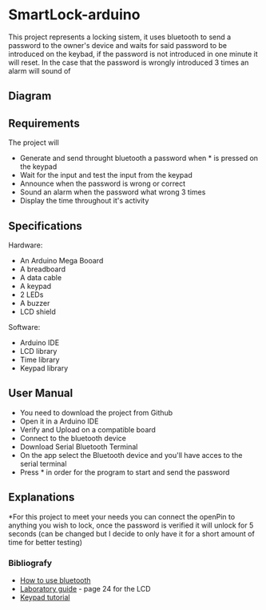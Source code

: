 # SmartLock-arduino

This project represents a locking sistem, it uses bluetooth to send a password to the owner's device and waits for said password to be introduced on the keybad, if the password is not introduced in one minute it will reset. In the case that the password is wrongly introduced 3 times an alarm will sound of 

## Diagram



## Requirements

The project will
* Generate and send throught bluetooth a password when * is pressed on the keypad
* Wait for the input and test the input from the keypad
* Announce when the password is wrong or correct
* Sound an alarm when the password what wrong 3 times
* Display the time throughout it's activity

## Specifications
  Hardware:
  * An Arduino Mega Booard
  * A breadboard
  * A data cable
  * A keypad
  * 2 LEDs
  * A buzzer
  * LCD shield
  
  Software:
  * Arduino IDE
  * LCD library
  * Time library
  * Keypad library
  
## User Manual
* You need to download the project from Github
* Open it in a Arduino IDE
* Verify and Upload on a compatible board
* Connect to the bluetooth device
* Download Serial Bluetooth Terminal
* On the app select the Bluetooth device and you'll have acces to the serial terminal
* Press * in order for the program to start and send the password

## Explanations
  *For this project to meet your needs you can connect the openPin to anything you wish to lock, once the password is verified it will unlock for 5 seconds (can be changed but I decide to only have it for a short amount of time for better testing)
  
  ### Bibliografy
* [How to use bluetooth](http://users.utcluj.ro/~rdanescu/pmp-lab8-Bluetooth-RO.pdf)
* [Laboratory guide](https://biblioteca.utcluj.ro/files/carti-online-cu-coperta/336-3.pdf) - page 24 for the LCD
* [Keypad tutorial](http://www.circuitbasics.com/how-to-set-up-a-keypad-on-an-arduino/)
